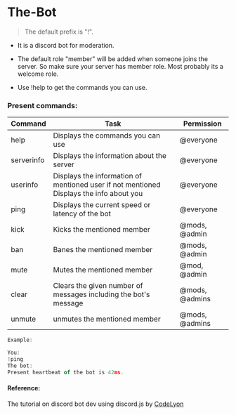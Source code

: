 # The-Bot

> The default prefix is "!".

* It is a discord bot for moderation.

* The default role "member" will be added when someone joins the server. So make sure your server has member role. Most probably its a welcome role.

* Use !help to get the commands you can use.

### Present commands:

Command |    Task    | Permission
------- |    ----    | ----------
help | Displays the commands you can use | @everyone
serverinfo | Displays the information about the server | @everyone
userinfo | Displays the information of mentioned user if not mentioned Displays the info about you | @everyone
ping | Displays the current speed or latency of the bot | @everyone
kick | Kicks the mentioned member | @mods, @admin
ban | Banes the mentioned member | @mods, @admin
mute | Mutes the mentioned member | @mod, @admin
clear | Clears the given number of messages including the bot's message | @mods, @admins
unmute | unmutes the mentioned member | @mods, @admins

```Javascript
Example:

You:
!ping
The bot:
Present heartbeat of the bot is 42ms.
```

#### Reference:
The tutorial on discord bot dev using discord.js by 
[CodeLyon](https://youtube.com/playlist?list=PLbbLC0BLaGjpyzN1rg-gK4dUqbn8eJQq4)
